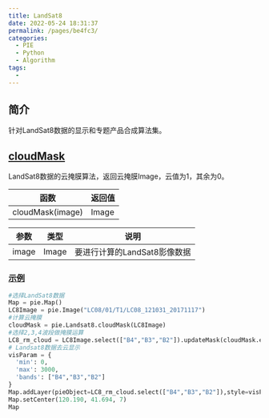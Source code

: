 ```yaml
---
title: LandSat8
date: 2022-05-24 18:31:37
permalink: /pages/be4fc3/
categories:
  - PIE
  - Python
  - Algorithm
tags:
  - 
---
```

## 简介

针对LandSat8数据的显示和专题产品合成算法集。

## [cloudMask](https://engine.piesat.cn/engine-studio/docs/#/API/python_API/Algorithm/LandSat8/cloudMask?id=cloudmask)

LandSat8数据的云掩膜算法，返回云掩膜Image，云值为1，其余为0。

| 函数             | 返回值 |
| ---------------- | ------ |
| cloudMask(image) | Image  |

| 参数  | 类型  | 说明                         |
| ----- | ----- | ---------------------------- |
| image | Image | 要进行计算的LandSat8影像数据 |

### [示例](https://engine.piesat.cn/engine-studio/docs/#/API/python_API/Algorithm/LandSat8/cloudMask?id=示例)

```python
#选择LandSat8数据
Map = pie.Map()
LC8Image = pie.Image("LC08/01/T1/LC08_121031_20171117")
#计算云掩膜
cloudMask = pie.Landsat8.cloudMask(LC8Image)
#选择2,3,4波段做掩膜运算
LC8_rm_cloud = LC8Image.select(["B4","B3","B2"]).updateMask(cloudMask.eq(0))
# Landsat8数据去云显示
visParam = {
  'min': 0,
  'max': 3000,
  'bands': ["B4","B3","B2"]
}
Map.addLayer(pieObject=LC8_rm_cloud.select(["B4","B3","B2"]),style=visParam,name="MaskImage")
Map.setCenter(120.190, 41.694, 7)
Map
```